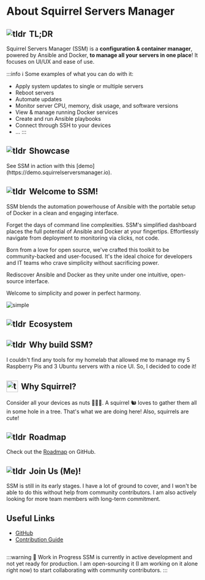<script setup>
import Diagram from './components/Diagram.vue';
</script>

# About Squirrel Servers Manager

## <span style="display: flex; align-items: center;"><img src="/about/tldraw.svg" alt="tldr" style="margin-right: 8px;" /> TL;DR</span>
Squirrel Servers Manager (SSM) is a <b>configuration & container manager</b>, powered by Ansible and Docker, **to manage all your servers in one place**! It focuses on UI/UX and ease of use.

:::info ℹ️ Some examples of what you can do with it:
- Apply system updates to single or multiple servers
- Reboot servers
- Automate updates
- Monitor server CPU, memory, disk usage, and software versions
- View & manage running Docker services
- Create and run Ansible playbooks
- Connect through SSH to your devices
- ...
:::

## <span style="display: flex; align-items: center;"><img src="/about/square-star.svg" alt="tldr" style="margin-right: 8px;" />Showcase</span>

<Swiper/>
See SSM in action with this [demo](https://demo.squirrelserversmanager.io).

## <span style="display: flex; align-items: center;"><img src="/about/squarelike.svg" alt="tldr" style="margin-right: 8px;" />Welcome to SSM!</span>

SSM blends the automation powerhouse of Ansible with the portable setup of Docker in a clean and engaging interface.

Forget the days of command line complexities. SSM's simplified dashboard places the full potential of Ansible and Docker at your fingertips. Effortlessly navigate from deployment to monitoring via clicks, not code.

Born from a love for open source, we've crafted this toolkit to be community-backed and user-focused. It's the ideal choice for developers and IT teams who crave simplicity without sacrificing power.

Rediscover Ansible and Docker as they unite under one intuitive, open-source interface.

Welcome to simplicity and power in perfect harmony.

![simple](/about/simple.gif)

## <span style="display: flex; align-items: center;"><img src="/about/ecosystem.svg" alt="tldr" style="margin-right: 8px;" />Ecosystem</span>

<Diagram/>

## <span style="display: flex; align-items: center;"><img src="/about/goal.svg" alt="tldr" style="margin-right: 8px;" /> Why build SSM?</span>

I couldn't find any tools for my homelab that allowed me to manage my 5 Raspberry Pis and 3 Ubuntu servers with a nice UI. So, I decided to code it!

## <span style="display: flex; align-items: center;"><img src="/about/squirrel.svg" height="30px" width="30px" alt="tldr" style="margin-right: 8px;" />Why Squirrel?</span>

Consider all your devices as nuts 🌰🌰🌰. A squirrel 🐿 loves to gather them all in some hole in a tree. That's what we are doing here! Also, squirrels are cute!

## <span style="display: flex; align-items: center;"><img src="/about/arrow-roadmap-solid.svg" alt="tldr" style="margin-right: 8px;" />Roadmap</span>

Check out the [Roadmap](https://github.com/orgs/SquirrelCorporation/projects/2) on GitHub.

## <span style="display: flex; align-items: center;"><img src="/about/handshake-outline-rounded.svg" alt="tldr" style="margin-right: 8px;" /> Join Us (Me)!</span>

SSM is still in its early stages. I have a lot of ground to cover, and I won't be able to do this without help from community contributors. I am also actively looking for more team members with long-term commitment.

## Useful Links

- [GitHub](https://github.com/SquirrelCorporation/SquirrelServersManager/)
- [Contribution Guide](/contribute/)

##

:::warning 🚧 Work in Progress
SSM is currently in active development and not yet ready for production. I am open-sourcing it (I am working on it alone right now) to start collaborating with community contributors.
:::
